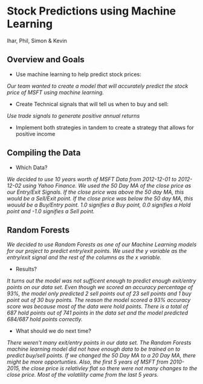 # Stock Predictions using Machine Learning
Ihar, Phil, Simon & Kevin


## Overview and Goals

* Use machine learning to help predict stock prices:

*Our team wanted to create a model that will accurately predict the stock price of MSFT using machine learning.* 

* Create Technical signals that will tell us when to buy and sell:

*Use trade signals to generate positive annual returns*

* Implement both strategies in tandem to create a strategy that allows for positive income

## Compiling the Data

* Which Data? 

*We decided to use 10 years worth of MSFT Data from 2012-12-01 to 2012-12-02 using Yahoo Finance. We used the 50 Day MA of the close price as our Entry/Exit Signals. If the close price was above the 50 day MA, this would be a Sell/Exit point. If the close price was below the 50 day MA, this wouuld be a Buy/Entry point. 1.0 signifies a Buy point, 0.0 signifies a Hold point and -1.0 signifies a Sell point.*

## Random Forests

*We decided to use Random Forests as one of our Machine Learning models for our project to predict entry/exit points. We used the y variable as the entry/exit signal and the rest of the columns as the x variable.*

* Results?

*It turns out the model was not sufficent enough to predict enough exit/entry points on our data set. Even though we scored an accuracy percentage of 93%, the model only predicted 2 sell points out of 23 sell points and 1 buy point out of 30 buy points. The reason the model scored a 93% accuracy score was because most of the data were hold points. There is a total of 687 hold points out of 741 points in the data set and the model predicted 684/687 hold points correctly.*

* What should we do next time?

*There weren't many exit/entry points in our data set. The Random Forests machine learning model did not have enough data to be trained on to predict buy/sell points. If we changed the 50 Day MA to a 20 Day MA, there might be more opportunties. Also, the first 5 years of MSFT from 2010-2015, the close price is relativley flat so there were not many changes to the close price. Most of the volatility came from the last 5 years.*

